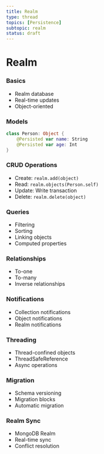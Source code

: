 ```yaml
---
title: Realm
type: thread
topics: [Persistence]
subtopic: realm
status: draft
---
```


# Realm


### Basics
- Realm database
- Real-time updates
- Object-oriented

### Models
```swift
class Person: Object {
    @Persisted var name: String
    @Persisted var age: Int
}
```

### CRUD Operations
- Create: `realm.add(object)`
- Read: `realm.objects(Person.self)`
- Update: Write transaction
- Delete: `realm.delete(object)`

### Queries
- Filtering
- Sorting
- Linking objects
- Computed properties

### Relationships
- To-one
- To-many
- Inverse relationships

### Notifications
- Collection notifications
- Object notifications
- Realm notifications

### Threading
- Thread-confined objects
- ThreadSafeReference
- Async operations

### Migration
- Schema versioning
- Migration blocks
- Automatic migration

### Realm Sync
- MongoDB Realm
- Real-time sync
- Conflict resolution

